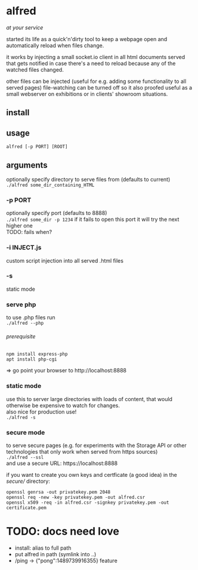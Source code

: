 # alfred
*at your service*

started its life as a quick'n'dirty tool to keep a webpage open and automatically reload when files change.

it works by injecting a small socket.io client in all html documents served that gets notified in case there's a need to reload because any of the watched files changed.

other files can be injected (useful for e.g. adding some functionality to all served pages)
file-watching can be turned off
so it also proofed useful as a small webserver on exhibitions or in clients' showroom situations.

## install
## usage
```alfred [-p PORT] [ROOT]```

## arguments

optionally specify directory to serve files from (defaults to current)  
    ```./alfred some_dir_containing_HTML```

### -p PORT
optionally specify port (defaults to 8888)  
    ```./alfred some_dir -p 1234```
if it fails to open this port it will try the next higher one  
TODO: fails when?

### -i INJECT.js
custom script injection into all served .html files

### -s
static mode

### serve php
to use .php files run  
```./alfred --php```

###### prerequisite
```npm install express-php```  
```apt install php-cgi```

=> go point your browser to http://localhost:8888

### static mode
use this to server large directories with loads of content, that would otherwise be expensive to watch for changes.  
also nice for production use!  
```./alfred -s```

### secure mode
to serve secure pages (e.g. for experiments with the Storage API or other technologies that only work when served from https sources)  
 ```./alfred --ssl```  
and use a secure URL: https://localhost:8888

if you want to create you own keys and certficate (a good idea) in the _secure/_ directory:
```
openssl genrsa -out privatekey.pem 2048
openssl req -new -key privatekey.pem -out alfred.csr
openssl x509 -req -in alfred.csr -signkey privatekey.pem -out certificate.pem
```


# TODO: docs need love
* install: alias to full path
* put alfred in path (symlink into ..)
* /ping -> {"pong":1489739916355} feature
